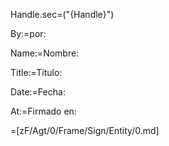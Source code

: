 Handle.sec=("{Handle}")

By:=por:

Name:=Nombre:

Title:=Título:

Date:=Fecha:

At:=Firmado en:

=[zF/Agt/0/Frame/Sign/Entity/0.md]
